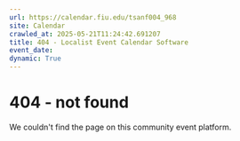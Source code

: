 ```yaml
---
url: https://calendar.fiu.edu/tsanf004_968
site: Calendar
crawled_at: 2025-05-21T11:24:42.691207
title: 404 - Localist Event Calendar Software
event_date: 
dynamic: True
---
```


# 404 - not found
We couldn't find the page on this community event platform.
